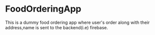 # FoodOrderingApp
This is a dummy food ordering app where user's order along with their address,name is sent to the backend(i.e) firebase.


